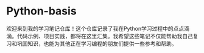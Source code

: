 # Python-basis
欢迎来到我的学习笔记仓库！这个仓库记录了我在Python学习过程中的点点滴滴。代码示例、项目实践，都将在这里汇集。我希望这些笔记不仅能帮助我自己复习和巩固知识，也能为其他正在学习编程的朋友们提供一些参考和帮助。

